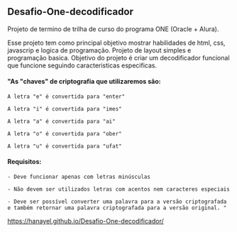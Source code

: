 ﻿# <h2>Desafio-One-decodificador</h2>  
 
Projeto de termino de trilha de curso do programa ONE (Oracle + Alura).

Esse projeto tem como principal objetivo mostrar habilidades de html, css, javascrip e logica de programação.
Projeto de layout simples e programação basica.
Objetivo do projeto é criar um decodificador funcional que funcione seguindo caracteristicas especificas.

<h4>"As "chaves" de criptografia que utilizaremos são: </h4>  

` A letra "e" é convertida para "enter" `  

` A letra "i" é convertida para "imes" `  

` A letra "a" é convertida para "ai" `  

` A letra "o" é convertida para "ober" `  

` A letra "u" é convertida para "ufat" `  


<h4>Requisitos:</h4>  

`- Deve funcionar apenas com letras minúsculas`  

`- Não devem ser utilizados letras com acentos nem caracteres especiais`  

`- Deve ser possível converter uma palavra para a versão criptografada e também retornar uma palavra criptografada para a versão original. "`  


https://hanayel.github.io/Desafio-One-decodificador/
